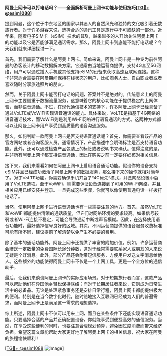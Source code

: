 **阿曼上网卡可以打电话吗？——全面解析阿曼上网卡功能与使用技巧[[TG💪+ @esim1088](https://t.me/s/esim1088)]**

提到阿曼，这个位于中东地区的国家以其迷人的自然风光和独特的文化吸引着无数旅行者。对于许多游客来说，选择合适的通讯工具是旅行中不可或缺的一部分。近年来，随着电子SIM卡（eSIM）技术的普及，越来越多的人开始关注阿曼上网卡的功能以及它是否能够满足通话需求。那么，阿曼上网卡到底能不能打电话呢？今天我们就来详细探讨一下。

首先，我们需要了解什么是阿曼上网卡。简单来说，阿曼上网卡是一种专为前往阿曼的游客设计的移动数据解决方案。它通常由当地运营商提供，支持4G甚至5G网络，用户可以通过插入手机或其他支持eSIM的设备来获取高速互联网连接。这种卡非常适合需要在阿曼期间保持在线状态的用户，比如商务人士、自由职业者或者喜欢随时分享旅途照片的朋友。

然而，关于阿曼上网卡能否打电话的问题，答案并不是绝对的。传统意义上的阿曼上网卡主要侧重于数据流量服务，这意味着它的核心功能在于提供稳定的上网体验，而非语音通话。不过，在现代通信技术的支持下，许多阿曼上网卡已经具备了通过VoLTE或VoWiFi实现语音通话的能力。具体来说，VoLTE是指基于4G网络的语音通话技术，而VoWiFi则是利用Wi-Fi网络进行语音通话的方式。这两种方式都可以让阿曼上网卡用户享受到高质量的语音沟通服务。

那么，如何判断一款阿曼上网卡是否支持语音通话呢？首先，你需要查看该产品的官方网站或者咨询客服人员。通常情况下，产品描述中会明确标注是否支持语音功能。此外，还可以通过检查产品包装上的标签或者说明书来确认。值得注意的是，并非所有阿曼上网卡都支持语音通话，因此在购买之前一定要仔细核对相关信息。

接下来，我们来看看如何在阿曼上网卡上启用语音通话功能。假设你的设备支持eSIM并且已经成功激活了阿曼上网卡的数据服务，那么接下来的操作就相对简单了。对于VoLTE功能，你需要确保手机开启了“4G优先”模式，并且网络设置中启用了VoLTE选项。至于VoWiFi，则需要保证设备连接到了可用的Wi-Fi网络，并且相关应用已经安装并登录。一旦完成这些步骤，你就可以像使用普通电话一样拨打电话了。

当然，使用阿曼上网卡进行语音通话也有一些需要注意的地方。首先，虽然VoLTE和VoWiFi都能提供清晰的通话质量，但它们对网络环境的要求较高。如果信号较弱或者Wi-Fi连接不稳定，可能会导致通话中断或声音模糊。因此，在选择使用语音功能时，最好选择信号良好的区域。其次，不同运营商提供的语音服务收费标准可能有所不同，建议提前了解清楚以免产生不必要的费用。

除了基本的通话功能外，阿曼上网卡还提供了丰富的附加价值。例如，许多运营商会赠送一定数量的免费国际长途分钟数，这对于经常需要联系家人或朋友的人来说无疑是个好消息。此外，部分产品还会附带短信服务，方便用户发送文字消息给他人。这些额外的功能使得阿曼上网卡不仅是一个上网工具，更是一个全方位的通信助手。

最后，让我们来谈谈阿曼上网卡的实际应用场景。对于短期旅行者而言，这款产品可以帮助他们在异国他乡轻松保持联络；而对于长期居住者来说，它则成为日常生活中的必备品。无论是处理紧急事务还是安排日常行程，阿曼上网卡都能提供极大的便利。特别是在当今数字化时代，随时随地接入互联网已经成为人们的普遍需求，而阿曼上网卡正是满足这一需求的理想选择。

综上所述，阿曼上网卡不仅可以用来上网，而且在某些条件下还能实现语音通话功能。只要选择合适的产品并正确配置设备，你就能享受到便捷高效的通信服务。当然，在享受这些便利的同时，也要注意合理规划预算，避免因过度消费而带来经济负担。希望这篇文章能帮助大家更好地了解阿曼上网卡的相关信息，祝大家在阿曼的旅程愉快顺利！

[[TG💪+ @esim1088](https://t.me/s/esim1088) ![Image](https://i.postimg.cc/4NQfJmqS/Snipaste-2025-05-13-00-14-12.png)]